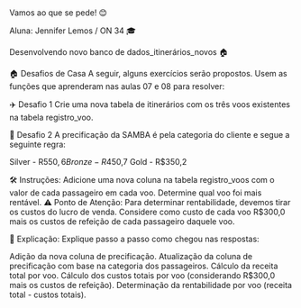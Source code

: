 
###

Vamos ao que se pede! 😊

Aluna: Jennifer Lemos / ON 34 🎓

Desenvolvendo novo banco de dados_itinerários_novos 🏠

🏠 Desafios de Casa
A seguir, alguns exercícios serão propostos. Usem as funções que aprenderam nas aulas 07 e 08 para resolver:

✈️ Desafio 1
Crie uma nova tabela de itinerários com os três voos existentes na tabela registro_voo.

💸 Desafio 2
A precificação da SAMBA é pela categoria do cliente e segue a seguinte regra:

Silver - R$550,6
Bronze - R$450,7
Gold - R$350,2

🛠️ Instruções:
Adicione uma nova coluna na tabela registro_voos com o valor de cada passageiro em cada voo.
Determine qual voo foi mais rentável.
⚠️ Ponto de Atenção:
Para determinar rentabilidade, devemos tirar os custos do lucro de venda. Considere como custo de cada voo R$300,0 mais os custos de refeição de cada passageiro daquele voo.

📝 Explicação:
Explique passo a passo como chegou nas respostas:

Adição da nova coluna de precificação.
Atualização da coluna de precificação com base na categoria dos passageiros.
Cálculo da receita total por voo.
Cálculo dos custos totais por voo (considerando R$300,0 mais os custos de refeição).
Determinação da rentabilidade por voo (receita total - custos totais).